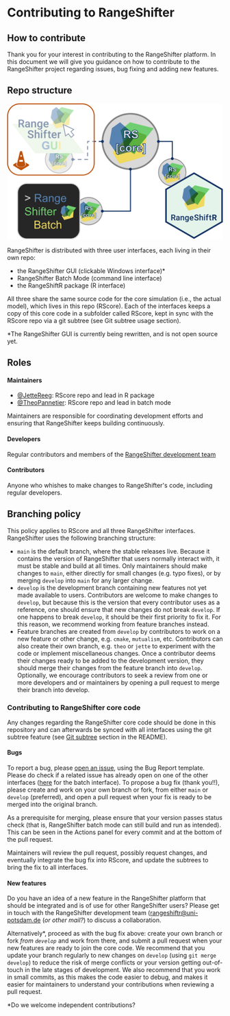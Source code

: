 # Contributing to RangeShifter

## How to contribute

Thank you for your interest in contributing to the RangeShifter platform. 
In this document we will give you guidance on how to contribute to the RangeShifter project regarding issues, bug fixing and adding new features.

## Repo structure

![](https://github.com/RangeShifter/RScore/blob/main/RS_repos.png)

RangeShifter is distributed with three user interfaces, each living in their own repo:

- the RangeShifter GUI (clickable Windows interface)*
- RangeShifter Batch Mode (command line interface)
- the RangeShiftR package (R interface)

All three share the same source code for the core simulation (i.e., the actual model), which lives in this repo (RScore). Each of the interfaces keeps a copy of this core code in a subfolder called RScore, kept in sync with the RScore repo via a git subtree (see Git subtree usage section).

*The RangeShifter GUI is currently being rewritten, and is not open source yet.

## Roles

#### Maintainers

- [@JetteReeg](https://github.com/JetteReeg): RScore repo and lead in R package
- [@TheoPannetier](https://github.com/TheoPannetier): RScore repo and lead in batch mode

Maintainers are responsible for coordinating development efforts and ensuring that RangeShifter keeps building continuously.

#### Developers

Regular contributors and members of the [RangeShifter development team](https://github.com/orgs/RangeShifter/people)

#### Contributors

Anyone who whishes to make changes to RangeShifter's code, including regular developers.

## Branching policy

This policy applies to RScore and all three RangeShifter interfaces.
RangeShifter uses the following branching structure:

- `main` is the default branch, where the stable releases live. Because it contains the version of RangeShifter that users normally interact with, it must be stable and build at all times.
Only maintainers should make changes to `main`, either directly for small changes (e.g. typo fixes), or by merging `develop` into `main` for any larger change.
- `develop` is the development branch containing new features not yet made available to users.
Contributors are welcome to make changes to `develop`, but because this is the version that every contributor uses as a reference, one should ensure that new changes do not break `develop`.
If one happens to break `develop`, it should be their first priority to fix it.
For this reason, we recommend working from feature branches instead.
- Feature branches are created from `develop` by contributors to work on a new feature or other change, e.g. `cmake`, `mutualism`, etc. 
Contributors can also create their own branch, e.g. `theo` or `jette` to experiment with the code or implement miscellaneous changes.
Once a contributor deems their changes ready to be added to the development version, they should merge their changes from the feature branch into `develop`.
Optionally, we encourage contributors to seek a review from one or more developers and or maintainers by opening a pull request to merge their branch into develop.

### Contributing to RangeShifter core code

Any changes regarding the RangeShifter core code should be done in this repository and can afterwards be synced with all interfaces using the git subtree feature (see [Git subtree](https://github.com/RangeShifter/RScore/tree/main#usage-git-subtrees) section in the README).

#### Bugs

To report a bug, please [open an issue](https://github.com/RangeShifter/RangeShiftR-package-dev/issues/new), using the Bug Report template. 
Please do check if a related issue has already open on one of the other interfaces ([here](https://github.com/RangeShifter/RangeShifter_batch/issues) for the batch interface).
To propose a bug fix (thank you!!), please create and work on your own branch or fork, from either `main` or `develop` (preferred), and open a pull request when your fix is ready to be merged into the original branch.

As a prerequisite for merging, please ensure that your version passes status check (that is, RangeShifter batch mode can still build and run as intended).
This can be seen in the Actions panel for every commit and at the bottom of the pull request.

Maintainers will review the pull request, possibly request changes, and eventually integrate the bug fix into RScore, and update the subtrees to bring the fix to all interfaces.

#### New features

Do you have an idea of a new feature in the RangeShifter platform that should be integrated and is of use for other RangeShifter users? 
Please get in touch with the RangeShifter development team ([rangeshiftr@uni-potsdam.de](mailto:rangeshiftr@uni-potsdam.de) (*or other mail?*) to discuss a collaboration.

Alternatively*, proceed as with the bug fix above: create your own branch or fork *from `develop`* and work from there, and submit a pull request when your new features are ready to join the core code. 
We recommend that you update your branch regularly to new changes on `develop` (using `git merge develop`) to reduce the risk of merge conflicts or your version getting out-of-touch in the late stages of development.
We also recommend that you work in small commits, as this makes the code easier to debug, and makes it easier for maintainers to understand your contributions when reviewing a pull request.

*Do we welcome independent contributions?

